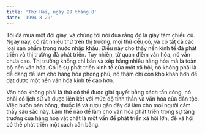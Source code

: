 ```yaml
---
title: 'Thứ Hai, ngày 29 tháng 8'
date: '1994-8-29'
---
```


Tôi đã mua một đôi giày, và chúng tôi nói đùa rằng đó là giày tám chiều cũ. Ngày nay, có rất nhiều thứ trên thị trường, mọi thứ đều có, và có tất cả các loại sản phẩm trong nước nhập khẩu. Điều này cho thấy nền kinh tế đã phát triển và thị trường đã phát triển. Tuy nhiên, từ quan điểm văn hóa, nó vẫn chưa cao. Thị trường không chỉ bán và xếp hàng nhiều hàng hóa mà là toàn bộ nền văn hóa. Có lẽ sự phát triển kinh tế của một xã hội, nó không phải là dễ dàng để làm cho hàng hóa phong phú, nó thậm chí còn khó khăn hơn để đạt được một nền văn hóa kinh tế cao hơn.

Văn hóa không phải là thứ có thể được giải quyết bằng cách tấn công, nó phải có lịch sử và được liên kết với mức độ tinh thần và văn hóa của dân tộc. Việc buôn bán bông, thuốc lá và rượu gần đây đã làm cho mọi người cảm thấy sâu sắc này. Làm thế nào để làm cho văn hóa phát triển trong sự tăng trưởng của hàng hóa vật chất là một vấn đề phát triển xã hội lớn, để xã hội có thể phát triển một cách cân bằng.

